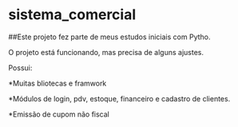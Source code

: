# sistema_comercial
##Este projeto fez parte de meus estudos iniciais com Pytho.
<p>O projeto está funcionando, mas precisa de alguns ajustes.</P></P>
Possui:
<P>*Muitas bliotecas e framwork</P>
<P>*Módulos de login, pdv, estoque, financeiro e cadastro de clientes.</P>
<P>*Emissão de cupom não fiscal</P>

